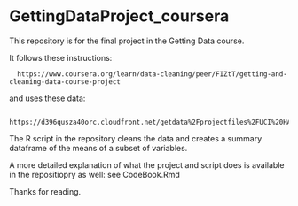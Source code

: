 # GettingDataProject_coursera


This repository is for the final project in the Getting Data course.

It follows these instructions: 

      https://www.coursera.org/learn/data-cleaning/peer/FIZtT/getting-and-cleaning-data-course-project

and uses these data:  

     https://d396qusza40orc.cloudfront.net/getdata%2Fprojectfiles%2FUCI%20HAR%20Dataset.zip

The R script in the repository cleans the data and creates a summary dataframe of the means of a subset of variables.

A more detailed explanation of what the project and script does is available in the repositiopry as well: see CodeBook.Rmd

Thanks for reading.

  
